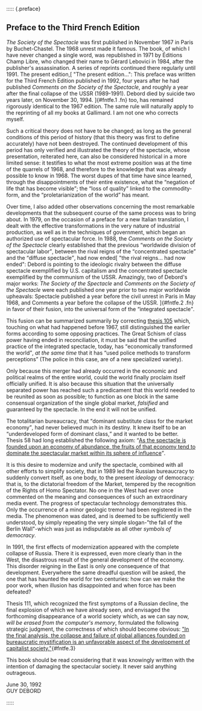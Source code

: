 ::::: {.preface}

## Preface to the Third French Edition

_The Society of the Spectacle_ was first published in November 1967 in Paris by
Buchet-Chastel. The 1968 unrest made it famous. The book, of which I have never
changed a single word, was republished in 1971 by Éditions Champ Libre, who 
changed their name to Gérard Lebovici in 1984, after the publisher's
assassination. A series of reprints continued there regularly until 1991. The 
present edition,[
  "The present edition…": This preface was written for the Third French Edition
  published in 1992, four years after he had published _Comments on the Society
  of the Spectacle_, and roughly a year after the final collapse of the USSR
  (1989-1991). Debord died by suicide two years later, on November 30, 1994.
]{#fntfe.1 .fn}
too, has remained rigorously identical to the 1967 edition.  The same rule will
naturally apply to the reprinting of all my books at Gallimard. I am not one who
corrects myself.

Such a critical theory does not have to be changed; as long as the general
conditions of this period of history (that this theory was first to define 
accurately) have not been destroyed. The continued development of this period 
has only verified and illustrated the theory of the spectacle, whose 
presentation, reiterated here, can also be considered historical in a more 
limited sense: it testifies to what the most extreme position was at the time of
the quarrels of 1968, and therefore to the knowledge that was already possible 
to know in 1968. The worst dupes of that time have since learned, through the 
disappointments of their entire existence, what the <q>negation of life that 
has become visible</q>; the <q>loss of quality</q> linked to the 
commodity-form, and the <q>proletarianization of the world</q> has meant.

Over time, I also added other observations concerning the most remarkable 
developments that the subsequent course of the same process was to bring about.
In 1979, on the occasion of a preface for a new Italian translation, I dealt
with the effective transformations in the very nature of industrial production,
as well as in the techniques of government, which began an authorized use of 
spectacular force. In 1988, the _Comments on the Society of the Spectacle_
clearly established that the previous <q>worldwide division of spectacular 
labor</q>, between the rival reigns of the <q>concentrated spectacle</q> and the
<q>diffuse spectacle</q>, had now ended[
  "the rival reigns… had now ended": Debord is pointing to the ideologic rivalry
  between the diffuse spectacle exemplified by U.S. capitalism and the
  concentrated spectacle exemplified by the communism of the USSR. Amazingly,
  two of Debord's major works: _The Society of the Spectacle_ and _Comments on
  the Society of the Spectacle_ were each published one year prior to two
  major worldwide upheavals: Spectacle published a year before the civil unrest
  in Paris in May 1968, and Comments a year before the collapse of the USSR.
]{#fntfe.2 .fn}
in favor of their fusion, into the universal form of the <q>integrated
spectacle</q>.

This fusion can be summarized summarily by correcting [thesis 105](#ref105.0)
which, touching on what had happened before 1967, still distinguished the 
earlier forms according to some opposing practices. The Great Schism of class
power having ended in reconciliation, it must be said that the unified practice
of the integrated spectacle, today, has <q>economically transformed the 
world</q>, _at the same time_ that it has <q>used police methods to transform
perceptions</q> (The police in this case, are of a new specialized variety).

Only because this merger had already occurred in the economic and political
realms of the entire world, could the world finally proclaim itself officially
unified. It is also because this situation that the universally separated power
has reached such a predicament that this world needed to be reunited as soon as
possible; to function as one block in the same consensual organization of the
single global market, _falsified_ and guaranteed by the spectacle. In the end it
will not be unified.

The totalitarian bureaucracy, that <q>dominant substitute class for the market
economy</q>, had never believed much in its destiny. It knew itself to be an
<q>underdeveloped form of dominant class,</q> and it wanted to be better.
Thesis 58 had long established the following axiom: <q>[As the spectacle is
founded upon an economy of abundance, the fruits of that economy tend to
dominate the spectacular market within its sphere of influence](#fruits)</q>.

It is this desire to modernize and unify the spectacle, combined with all other
efforts to simplify society, that in 1989 led the Russian bureaucracy to
suddenly convert itself, as one body, to the present _ideology_ of democracy:
that is, to the dictatorial freedom of the Market, tempered by the recognition
of the Rights of Homo Spectator. No one in the West had ever once commented on
the meaning and consequences of such an extraordinary media event. The progress
of spectacular technology demonstrates this. Only the occurrence of a minor
geologic tremor had been registered in the media. The phenomenon was dated, and
is deemed to be sufficiently well understood, by simply repeating the very
simple slogan-"the fall of the Berlin Wall"-which was just as indisputable as
all other _symbols of democracy_.

In 1991, the first effects of modernization appeared with the complete collapse
of Russia. There it is expressed, even more clearly than in the West, the
disastrous result of the general development of the economy. This disorder
reigning in the East is only one consequence of that development. Everywhere
the same dreadful question will be asked, the one that has haunted the world for
two centuries: how can we make the poor work, when illusion has disappointed and
when force has been defeated?

Thesis 111, which recognized the first symptoms of a Russian decline, the final
explosion of which we have already seen, and envisaged the forthcoming
disappearance of a world society which, as we can say now, _will be erased from
the computer's memory_, formulated the following strategic judgment, the
correctness of which should become obvious: ["In the final analysis, the collapse
and failure of global alliances founded on bureaucratic mystification is an
unfavorable aspect of the development of capitalist
society."](#ref111.1){#fntfe.3}

This book should be read considering that it was knowingly written with the
intention of damaging the spectacular society. It never said anything
outrageous.

June 30, 1992\
GUY DEBORD

:::::
